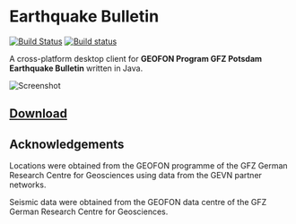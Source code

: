 Earthquake Bulletin
===================

[![Build Status](https://travis-ci.org/Albertus82/EarthquakeBulletin.svg?branch=master)](https://travis-ci.org/Albertus82/EarthquakeBulletin)
[![Build status](https://ci.appveyor.com/api/projects/status/github/Albertus82/EarthquakeBulletin?branch=master&svg=true)](https://ci.appveyor.com/project/Albertus82/EarthquakeBulletin)

A cross-platform desktop client for **GEOFON Program GFZ Potsdam Earthquake Bulletin** written in Java.

![Screenshot](https://user-images.githubusercontent.com/8672431/28755268-208fa9be-7557-11e7-9f69-ef70c9f38027.png)

## [Download](https://github.com/Albertus82/EarthquakeBulletin/releases/latest)

## Acknowledgements

Locations were obtained from the GEOFON programme of the GFZ German Research Centre for Geosciences using data from the GEVN partner networks.

Seismic data were obtained from the GEOFON data centre of the GFZ German Research Centre for Geosciences.

